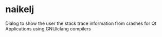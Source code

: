 # naikelj
Dialog to show the user the stack trace information from crashes for Qt Applications using GNU/clang compilers
